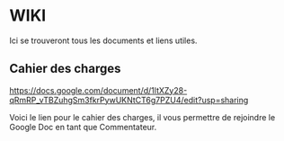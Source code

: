 # WIKI
Ici se trouveront tous les documents et liens utiles.

## Cahier des charges
https://docs.google.com/document/d/1ltXZy28-qRmRP_vTBZuhgSm3fkrPywUKNtCT6g7PZU4/edit?usp=sharing

Voici le lien pour le cahier des charges, il vous permettre de rejoindre le Google Doc en tant que Commentateur.
